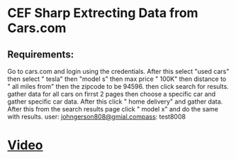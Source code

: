 # CEF Sharp Extrecting Data from Cars.com
## Requirements:
Go to cars.com and login using the credentials. After this select "used cars" then select " tesla" then "model s" then max price " 100K" then distance to " all miles from" then the zipcode to be 94596. then click search for results.  gather data for all cars on firrst 2 pages then choose a specific car and gather specific car data. After this click " home delivery" and gather data. After this from the search results page click " model x" and do the same with results. 
user: johngerson808@gmial.compass: test8008

# [Video](https://www.youtube.com/watch?v=mqqpIWWzlv8)
